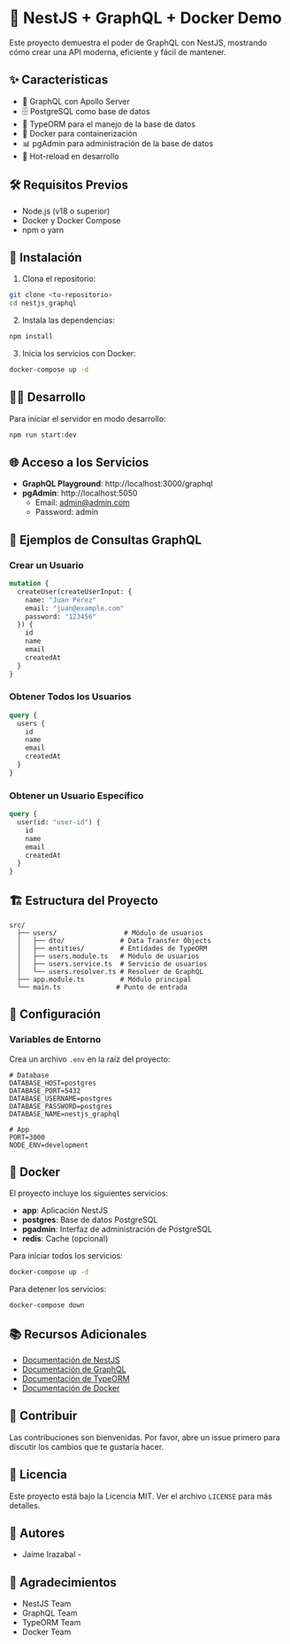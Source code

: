 # 🚀 NestJS + GraphQL + Docker Demo

Este proyecto demuestra el poder de GraphQL con NestJS, mostrando cómo crear una API moderna, eficiente y fácil de mantener.

## ✨ Características

- 🎯 GraphQL con Apollo Server
- 🗄️ PostgreSQL como base de datos
- 🔄 TypeORM para el manejo de la base de datos
- 🐳 Docker para containerización
- 📊 pgAdmin para administración de la base de datos
- 🚀 Hot-reload en desarrollo

## 🛠️ Requisitos Previos

- Node.js (v18 o superior)
- Docker y Docker Compose
- npm o yarn

## 🚀 Instalación

1. Clona el repositorio:
```bash
git clone <tu-repositorio>
cd nestjs_graphql
```

2. Instala las dependencias:
```bash
npm install
```

3. Inicia los servicios con Docker:
```bash
docker-compose up -d
```

## 🏃‍♂️ Desarrollo

Para iniciar el servidor en modo desarrollo:

```bash
npm run start:dev
```

## 🌐 Acceso a los Servicios

- **GraphQL Playground**: http://localhost:3000/graphql
- **pgAdmin**: http://localhost:5050
  - Email: admin@admin.com
  - Password: admin

## 📝 Ejemplos de Consultas GraphQL

### Crear un Usuario
```graphql
mutation {
  createUser(createUserInput: {
    name: "Juan Pérez"
    email: "juan@example.com"
    password: "123456"
  }) {
    id
    name
    email
    createdAt
  }
}
```

### Obtener Todos los Usuarios
```graphql
query {
  users {
    id
    name
    email
    createdAt
  }
}
```

### Obtener un Usuario Específico
```graphql
query {
  user(id: "user-id") {
    id
    name
    email
    createdAt
  }
}
```

## 🏗️ Estructura del Proyecto

```
src/
  ├── users/                 # Módulo de usuarios
  │   ├── dto/              # Data Transfer Objects
  │   ├── entities/         # Entidades de TypeORM
  │   ├── users.module.ts   # Módulo de usuarios
  │   ├── users.service.ts  # Servicio de usuarios
  │   └── users.resolver.ts # Resolver de GraphQL
  ├── app.module.ts         # Módulo principal
  └── main.ts              # Punto de entrada
```

## 🔧 Configuración

### Variables de Entorno
Crea un archivo `.env` en la raíz del proyecto:

```env
# Database
DATABASE_HOST=postgres
DATABASE_PORT=5432
DATABASE_USERNAME=postgres
DATABASE_PASSWORD=postgres
DATABASE_NAME=nestjs_graphql

# App
PORT=3000
NODE_ENV=development
```

## 🐳 Docker

El proyecto incluye los siguientes servicios:

- **app**: Aplicación NestJS
- **postgres**: Base de datos PostgreSQL
- **pgadmin**: Interfaz de administración de PostgreSQL
- **redis**: Cache (opcional)

Para iniciar todos los servicios:
```bash
docker-compose up -d
```

Para detener los servicios:
```bash
docker-compose down
```

## 📚 Recursos Adicionales

- [Documentación de NestJS](https://docs.nestjs.com/)
- [Documentación de GraphQL](https://graphql.org/learn/)
- [Documentación de TypeORM](https://typeorm.io/)
- [Documentación de Docker](https://docs.docker.com/)

## 🤝 Contribuir

Las contribuciones son bienvenidas. Por favor, abre un issue primero para discutir los cambios que te gustaría hacer.

## 📝 Licencia

Este proyecto está bajo la Licencia MIT. Ver el archivo `LICENSE` para más detalles.

## 👥 Autores

- Jaime Irazabal -

## 🙏 Agradecimientos

- NestJS Team
- GraphQL Team
- TypeORM Team
- Docker Team
